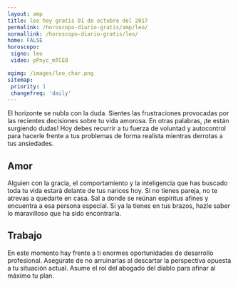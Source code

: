 ```yaml
---
layout: amp
title: leo hoy gratis 01 de octubre del 2017 
permalink: /horoscopo-diario-gratis/amp/leo/
normallink: /horoscopo-diario-gratis/leo/
home: FALSE
horoscopo:
 signo: leo
 video: pPnyc_mTCE8

ogimg: /images/leo_char.png
sitemap:
 priority: 1
 changefreq: 'daily'
---
```



El horizonte se nubla con la duda. Sientes las frustraciones provocadas por las recientes decisiones sobre tu vida amorosa. En otras palabras, ¡te están surgiendo dudas! Hoy debes recurrir a tu fuerza de voluntad y autocontrol para hacerle frente a tus problemas de forma realista mientras derrotas a tus ansiedades.

## Amor

Alguien con la gracia, el comportamiento y la inteligencia que has buscado toda tu vida estará delante de tus narices hoy. Si no tienes pareja, no te atrevas a quedarte en casa. Sal a donde se reúnan espíritus afines y encuentra a esa persona especial. Si ya la tienes en tus brazos, hazle saber lo maravilloso que ha sido encontrarla.

## Trabajo

En este momento hay frente a ti enormes oportunidades de desarrollo profesional. Asegúrate de no arruinarlas al descartar la perspectiva opuesta a tu situación actual. Asume el rol del abogado del diablo para afinar al máximo tu plan.